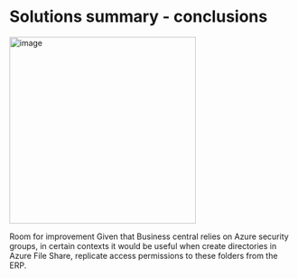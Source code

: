 # Solutions summary - conclusions

<img width="330" alt="image" src="https://github.com/user-attachments/assets/4389a062-0c19-4bb1-b7d5-2d87ff647e01">

Room for improvement
Given that Business central relies on Azure security groups, in certain contexts it would be useful when create directories in Azure File Share, replicate access permissions to these folders from the ERP.


